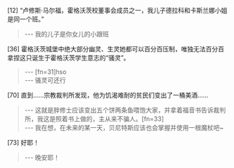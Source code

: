 
[12] “卢修斯·马尔福，霍格沃茨校董事会成员之一，我儿子德拉科和卡斯兰娜小姐是同一个班。”
>--- 我的儿子是你女儿的小跟班<br>

[36] 霍格沃茨城堡中绝大部分幽灵、生灵她都可以百分百压制，唯独无法百分百拿捏这只诞生于霍格沃茨学生意志的“骚灵”。
>--- [fn=31]hso<br>
>--- 骚灵可还行<br>

[70] 直到……宗教裁判所发现，他为饥渴难耐的贫民们变出了一桶美酒……
>--- 这就是胖修士应该变出五个饼两条鱼喂饱大家，并拿着福音书告诉裁判所，我这是照着书上做的，主从来不骗人。[fn=33]<br>
>--- 我在想，在未来的某一天，贝尼特斯应该也会掌握并使用一根魔杖吧~<br>

[73] 好耶！
>--- 晚安耶！<br>
